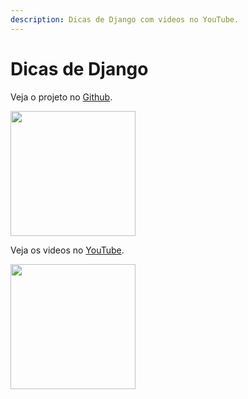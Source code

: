 ```yaml
---
description: Dicas de Django com videos no YouTube.
---
```


# Dicas de Django

Veja o projeto no [Github](https://github.com/rg3915/dicas-de-django).

<a href="https://github.com/rg3915/dicas-de-django">
    <img src="../.gitbook/assets/github.png" width="200px">
</a>

Veja os videos no [YouTube](https://www.youtube.com/regis-do-python).

<a href="https://www.youtube.com/regis-do-python">
    <img src="../.gitbook/assets/youtube.png" width="200px">
</a>
